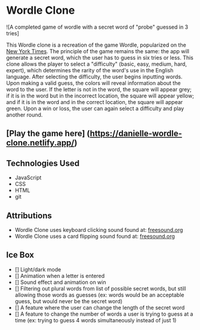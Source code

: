 # Wordle Clone

![A completed game of wordle with a secret word of "probe" guessed in 3 tries]

This Wordle clone is a recreation of the game Wordle, popularized on the [New York Times](https://www.nytimes.com/games/wordle/index.html). The principle of the game remains the same: the app will generate a secret word, which the user has to guess in six tries or less. This clone allows the player to select a "difficulty" (basic, easy, medium, hard, expert), which determines the rarity of the word's use in the English language. After selecting the difficulty, the user begins inputting words. Upon making a valid guess, the colors will reveal information about the word to the user. If the letter is not in the word, the square will appear grey; if it is in the word but in the incorrect location, the square will appear yellow; and if it is in the word and in the correct location, the square will appear green. Upon a win or loss, the user can again select a difficulty and play another round. 

## [Play the game here] (https://danielle-wordle-clone.netlify.app/)

## Technologies Used 

- JavaScript
- CSS
- HTML
- git 

## Attributions 

- Wordle Clone uses keyboard clicking sound found at: [freesound.org](https://freesound.org/people/Mcflarben/sounds/523768/)
- Wordle Clone uses a card flipping sound found at: [freesound.org](https://freesound.org/people/Splashdust/sounds/84322/)

## Ice Box 

- [] Light/dark mode 
- [] Animation when a letter is entered 
- [] Sound effect and animation on win 
- [] Filtering out plural words from list of possible secret words, but still allowing those words as guesses (ex: words would be an acceptable guess, but would never be the secret word)
- [] A feature where the user can change the length of the secret word 
- [] A feature to change the number of words a user is trying to guess at a time (ex: trying to guess 4 words simultaneously instead of just 1)